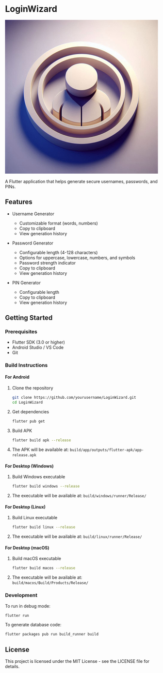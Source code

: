 # LoginWizard

![App Logo](assets\loginwizard.png)

A Flutter application that helps generate secure usernames, passwords, and PINs.

## Features

- Username Generator
  - Customizable format (words, numbers)
  - Copy to clipboard
  - View generation history
  
- Password Generator
  - Configurable length (4-128 characters)
  - Options for uppercase, lowercase, numbers, and symbols
  - Password strength indicator
  - Copy to clipboard
  - View generation history

- PIN Generator 
  - Configurable length
  - Copy to clipboard
  - View generation history

## Getting Started

### Prerequisites

- Flutter SDK (3.0 or higher)
- Android Studio / VS Code
- Git

### Build Instructions

#### For Android

1. Clone the repository
    ```bash
    git clone https://github.com/yourusername/LoginWizard.git
    cd LoginWizard
    ```
2. Get dependencies
    ```bash
    flutter pub get
    ```
3. Build APK
    ```bash
    flutter build apk --release
    ```
4. The APK will be available at: `build/app/outputs/flutter-apk/app-release.apk`

#### For Desktop (Windows)

1. Build Windows executable
    ```bash
    flutter build windows --release
    ```
2. The executable will be available at: `build/windows/runner/Release/`

#### For Desktop (Linux)

1. Build Linux executable
    ```bash
    flutter build linux --release
    ```
2. The executable will be available at: `build/linux/runner/Release/`

#### For Desktop (macOS)

1. Build macOS executable
    ```bash
    flutter build macos --release
    ```
2. The executable will be available at: `build/macos/Build/Products/Release/`

### Development

To run in debug mode:
```bash
flutter run
```

To generate database code:
```bash
flutter packages pub run build_runner build
```

## License

This project is licensed under the MIT License - see the LICENSE file for details.
